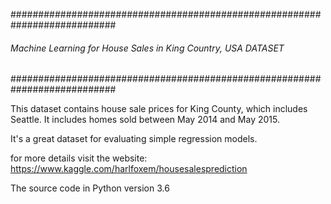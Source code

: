 ###########################################################################
###### Machine Learning for House Sales in King Country, USA DATASET ######
###########################################################################

This dataset contains house sale prices for King County, which includes Seattle.
It includes homes sold between May 2014 and May 2015.

It's a great dataset for evaluating simple regression models.

for more details visit the website:
https://www.kaggle.com/harlfoxem/housesalesprediction

The source code in Python version 3.6
